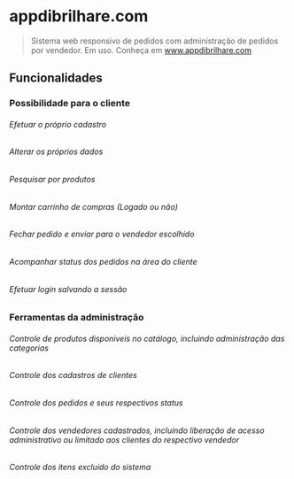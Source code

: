 # appdibrilhare.com

> Sistema web responsivo de pedidos com administração de pedidos por vendedor. Em uso.
> Conheça em www.appdibrilhare.com

## Funcionalidades

### Possibilidade para o cliente
  
###### Efetuar o próprio cadastro
###### Alterar os próprios dados
###### Pesquisar por produtos
###### Montar carrinho de compras (Logado ou não)
###### Fechar pedido e enviar para o vendedor escolhido
###### Acompanhar status dos pedidos na área do cliente
###### Efetuar login salvando a sessão

  
### Ferramentas da administração

###### Controle de produtos disponiveis no catálogo, incluindo administração das categorias
###### Controle dos cadastros de clientes
###### Controle dos pedidos e seus respectivos status
###### Controle dos vendedores cadastrados, incluindo liberação de acesso administrativo ou limitado aos clientes do respectivo vendedor
###### Controle dos itens excluido do sistema 
